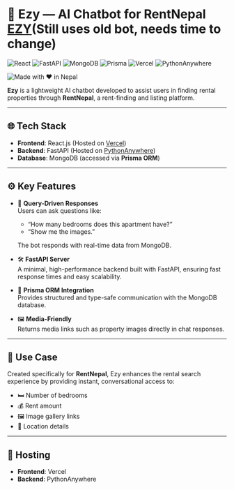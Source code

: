 # 🧠 Ezy — AI Chatbot for RentNepal [EZY](https://ezy-kappa.vercel.app/)(Still uses old bot, needs time to change)

![React](https://img.shields.io/badge/React-20232A?style=for-the-badge&logo=react&logoColor=61DAFB)
![FastAPI](https://img.shields.io/badge/FastAPI-005571?style=for-the-badge&logo=fastapi)
![MongoDB](https://img.shields.io/badge/MongoDB-4EA94B?style=for-the-badge&logo=mongodb&logoColor=white)
![Prisma](https://img.shields.io/badge/Prisma-2D3748?style=for-the-badge&logo=prisma&logoColor=white)
![Vercel](https://img.shields.io/badge/Vercel-000000?style=for-the-badge&logo=vercel&logoColor=white)
![PythonAnywhere](https://img.shields.io/badge/PythonAnywhere-306998?style=for-the-badge&logo=python&logoColor=white)

![Made with ❤️ in Nepal](https://img.shields.io/badge/Made%20with-%E2%9D%A4%EF%B8%8F%20in%20Nepal-blue)

**Ezy** is a lightweight AI chatbot developed to assist users in finding rental properties through **RentNepal**, a rent-finding and listing platform.

---

## 🌐 Tech Stack

- **Frontend**: React.js (Hosted on [Vercel](https://vercel.com))
- **Backend**: FastAPI (Hosted on [PythonAnywhere](https://www.pythonanywhere.com))
- **Database**: MongoDB (accessed via **Prisma ORM**)

---

## ⚙️ Key Features

- 🔎 **Query-Driven Responses**  
  Users can ask questions like:
  - “How many bedrooms does this apartment have?”
  - “Show me the images.”
  
  The bot responds with real-time data from MongoDB.

- 🛠️ **FastAPI Server**  
  A minimal, high-performance backend built with FastAPI, ensuring fast response times and easy scalability.

- 🧬 **Prisma ORM Integration**  
  Provides structured and type-safe communication with the MongoDB database.

- 🖼️ **Media-Friendly**  
  Returns media links such as property images directly in chat responses.

---

## 🏡 Use Case

Created specifically for **RentNepal**, Ezy enhances the rental search experience by providing instant, conversational access to:

- 🛏️ Number of bedrooms  
- 💰 Rent amount  
- 🖼️ Image gallery links  
- 📍 Location details

---

## 🚀 Hosting

- **Frontend**: Vercel  
- **Backend**: PythonAnywhere
